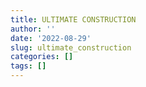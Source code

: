 ```yaml
---
title: ULTIMATE CONSTRUCTION
author: ''
date: '2022-08-29'
slug: ultimate_construction
categories: []
tags: []
---
```

